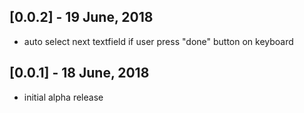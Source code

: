## [0.0.2] - 19 June, 2018

* auto select next textfield if user press "done" button on keyboard

## [0.0.1] - 18 June, 2018

* initial alpha release
